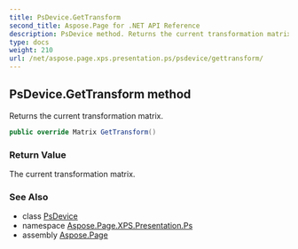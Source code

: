 ```yaml
---
title: PsDevice.GetTransform
second_title: Aspose.Page for .NET API Reference
description: PsDevice method. Returns the current transformation matrix
type: docs
weight: 210
url: /net/aspose.page.xps.presentation.ps/psdevice/gettransform/
---
```

## PsDevice.GetTransform method

Returns the current transformation matrix.

```csharp
public override Matrix GetTransform()
```

### Return Value

The current transformation matrix.

### See Also

* class [PsDevice](../)
* namespace [Aspose.Page.XPS.Presentation.Ps](../../psdevice/)
* assembly [Aspose.Page](../../../)


